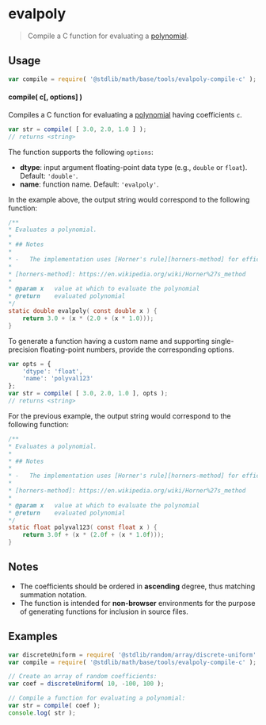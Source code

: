 <!--

@license Apache-2.0

Copyright (c) 2022 The Stdlib Authors.

Licensed under the Apache License, Version 2.0 (the "License");
you may not use this file except in compliance with the License.
You may obtain a copy of the License at

   http://www.apache.org/licenses/LICENSE-2.0

Unless required by applicable law or agreed to in writing, software
distributed under the License is distributed on an "AS IS" BASIS,
WITHOUT WARRANTIES OR CONDITIONS OF ANY KIND, either express or implied.
See the License for the specific language governing permissions and
limitations under the License.

-->

# evalpoly

> Compile a C function for evaluating a [polynomial][@stdlib/math/base/tools/evalpoly].

<section class="intro">

</section>

<!-- /.intro -->

<section class="usage">

## Usage

```javascript
var compile = require( '@stdlib/math/base/tools/evalpoly-compile-c' );
```

#### compile( c\[, options] )

Compiles a C function for evaluating a [polynomial][@stdlib/math/base/tools/evalpoly] having coefficients `c`.

```javascript
var str = compile( [ 3.0, 2.0, 1.0 ] );
// returns <string>
```

The function supports the following `options`:

-   **dtype**: input argument floating-point data type (e.g., `double` or `float`). Default: `'double'`.
-   **name**: function name. Default: `'evalpoly'`.

In the example above, the output string would correspond to the following function:

```c
/**
* Evaluates a polynomial.
*
* ## Notes
*
* -   The implementation uses [Horner's rule][horners-method] for efficient computation.
*
* [horners-method]: https://en.wikipedia.org/wiki/Horner%27s_method
*
* @param x   value at which to evaluate the polynomial
* @return    evaluated polynomial
*/
static double evalpoly( const double x ) {
    return 3.0 + (x * (2.0 + (x * 1.0)));
}
```

To generate a function having a custom name and supporting single-precision floating-point numbers, provide the corresponding options.

```javascript
var opts = {
    'dtype': 'float',
    'name': 'polyval123'
};
var str = compile( [ 3.0, 2.0, 1.0 ], opts );
// returns <string>
```

For the previous example, the output string would correspond to the following function:

```c
/**
* Evaluates a polynomial.
*
* ## Notes
*
* -   The implementation uses [Horner's rule][horners-method] for efficient computation.
*
* [horners-method]: https://en.wikipedia.org/wiki/Horner%27s_method
*
* @param x   value at which to evaluate the polynomial
* @return    evaluated polynomial
*/
static float polyval123( const float x ) {
    return 3.0f + (x * (2.0f + (x * 1.0f)));
}
```

</section>

<!-- /.usage -->

<section class="notes">

## Notes

-   The coefficients should be ordered in **ascending** degree, thus matching summation notation.
-   The function is intended for **non-browser** environments for the purpose of generating functions for inclusion in source files.

</section>

<!-- /.notes -->

<section class="examples">

## Examples

<!-- eslint no-undef: "error" -->

```javascript
var discreteUniform = require( '@stdlib/random/array/discrete-uniform' );
var compile = require( '@stdlib/math/base/tools/evalpoly-compile-c' );

// Create an array of random coefficients:
var coef = discreteUniform( 10, -100, 100 );

// Compile a function for evaluating a polynomial:
var str = compile( coef );
console.log( str );
```

</section>

<!-- /.examples -->

<!-- Section for related `stdlib` packages. Do not manually edit this section, as it is automatically populated. -->

<section class="related">

</section>

<!-- /.related -->

<!-- Section for all links. Make sure to keep an empty line after the `section` element and another before the `/section` close. -->

<section class="links">

[@stdlib/math/base/tools/evalpoly]: https://github.com/stdlib-js/stdlib/tree/develop/lib/node_modules/%40stdlib/math/base/tools/evalpoly

</section>

<!-- /.links -->

